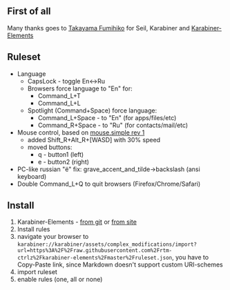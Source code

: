 ## First of all
Many thanks goes to [Takayama Fumihiko](https://github.com/tekezo) for Seil, Karabiner and [Karabiner-Elements](https://github.com/tekezo/Karabiner-Elements)

## Ruleset

- Language
  - CapsLock - toggle En<->Ru
  - Browsers force language to "En" for:
    - Command_L+T
    - Command_L+L
  - Spotlight (Command+Space) force language:
    - Command_L+Space - to "En" (for apps/files/etc)
    - Command_R+Space - to "Ru" (for contacts/mail/etc)
- Mouse control, based on [mouse.simple rev 1](https://github.com/pqrs-org/KE-complex_modifications/blob/master/docs/json/mouse_keys_simple.json)
  - added Shift_R+Alt_R+[WASD] with 30% speed
  - moved buttons:
    - q - button1 (left)
    - e - button2 (right)
- PC-like russian "ё" fix: grave_accent_and_tilde->backslash (ansi keyboard)
- Double Command_L+Q to quit browsers (Firefox/Chrome/Safari)

## Install

1. Karabiner-Elements - [from git](https://github.com/tekezo/Karabiner-Elements) or [from site](https://pqrs.org/osx/karabiner/)
1. Install rules
  1. navigate your browser to `karabiner://karabiner/assets/complex_modifications/import?url=https%3A%2F%2Fraw.githubusercontent.com%2Frtm-ctrlz%2Fkarabiner-elements%2Fmaster%2Fruleset.json`, you have to Copy-Paste link, since Markdown doesn't support custom URI-schemes
  1. import ruleset
  1. enable rules (one, all or none)
